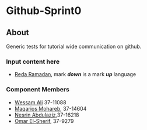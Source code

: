 # Github-Sprint0

## About
Generic tests for tutorial wide communication on github.

  ### Input content here
  - [Reda Ramadan](https://github.com/Logician724), mark **_down_** is a mark **_up_** language

  ### Component Members
  - [Wessam Ali](https://github.com/wessam611) 37-11088
  - [Maqarios Mohareb](https://github.com/Maqarios), 37-14604
  - [Nesrin Abdulaziz](https://github.com/NesrinAbdulaziz),37-16218
  - [Omar El-Sherif](https://github.com/OmarOES), 37-9279

